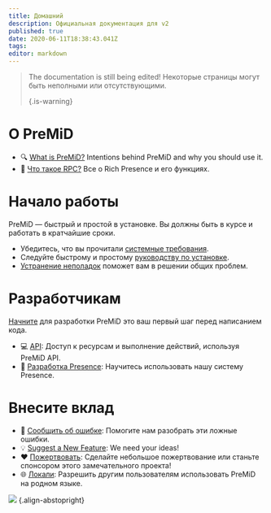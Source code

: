 ```yaml
---
title: Домашний
description: Официальная документация для v2
published: true
date: 2020-06-11T18:38:43.041Z
tags:
editor: markdown
---
```


> The documentation is still being edited! Некоторые страницы могут быть неполными или отсутствующими. 
> 
> {.is-warning}

# О PreMiD
- :mag: [What is PreMiD?](/about) Intentions behind PreMiD and why you should use it.
- :link: [Что такое RPC?](https://discordapp.com/rich-presence) Все о Rich Presence и его функциях.

# Начало работы

PreMiD — быстрый и простой в установке. Вы должны быть в курсе и работать в кратчайшие сроки.

- Убедитесь, что вы прочитали [системные требования](/install/requirements).
- Следуйте быстрому и простому [руководству по установке](/install).
- [Устранение неполадок](/troubleshooting) поможет вам в решении общих проблем.

# Разработчикам

[Начните](/dev) для разработки PreMiD это ваш первый шаг перед написанием кода.

- :computer: [API](/dev/api): Доступ к ресурсам и выполнение действий, используя PreMiD API.
- :wrench: [Разработка Presence](/dev/presence): Научитесь использовать нашу систему Presence.

# Внесите вклад
- :bug: [Сообщить об ошибке](https://github.com/PreMiD): Помогите нам разобрать эти ложные ошибки.
- :bulb: [Suggest a New Feature](https://discord.gg/WvfVZ8T): We need your ideas!
- :heart: [Пожертвовать](https://www.patreon.com/Timeraa): Сделайте небольшое пожертвование или станьте спонсором этого замечательного проекта!
- :globe_with_meridians: [Локали](https://translate.premid.app): Разрешить другим пользователям использовать PreMiD на родном языке.

![](https://beta.premid.app/img/logo.2b414dc2.gif) {.align-abstopright}